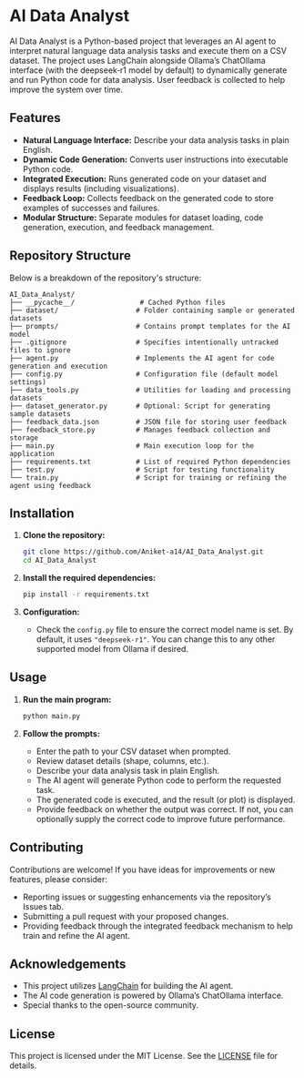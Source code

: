 # AI Data Analyst

AI Data Analyst is a Python-based project that leverages an AI agent to interpret natural language data analysis tasks and execute them on a CSV dataset. The project uses LangChain alongside Ollama’s ChatOllama interface (with the deepseek‑r1 model by default) to dynamically generate and run Python code for data analysis. User feedback is collected to help improve the system over time.

## Features

- **Natural Language Interface:** Describe your data analysis tasks in plain English.
- **Dynamic Code Generation:** Converts user instructions into executable Python code.
- **Integrated Execution:** Runs generated code on your dataset and displays results (including visualizations).
- **Feedback Loop:** Collects feedback on the generated code to store examples of successes and failures.
- **Modular Structure:** Separate modules for dataset loading, code generation, execution, and feedback management.

## Repository Structure

Below is a breakdown of the repository's structure:

```plaintext
AI_Data_Analyst/
├── __pycache__/                # Cached Python files
├── dataset/                   # Folder containing sample or generated datasets
├── prompts/                   # Contains prompt templates for the AI model
├── .gitignore                 # Specifies intentionally untracked files to ignore
├── agent.py                   # Implements the AI agent for code generation and execution
├── config.py                  # Configuration file (default model settings)
├── data_tools.py              # Utilities for loading and processing datasets
├── dataset_generator.py       # Optional: Script for generating sample datasets
├── feedback_data.json         # JSON file for storing user feedback
├── feedback_store.py          # Manages feedback collection and storage
├── main.py                    # Main execution loop for the application
├── requirements.txt           # List of required Python dependencies
├── test.py                    # Script for testing functionality
└── train.py                   # Script for training or refining the agent using feedback
```

## Installation

1. **Clone the repository:**

   ```bash
   git clone https://github.com/Aniket-a14/AI_Data_Analyst.git
   cd AI_Data_Analyst
   ```

2. **Install the required dependencies:**

   ```bash
   pip install -r requirements.txt
   ```

3. **Configuration:**

   - Check the `config.py` file to ensure the correct model name is set. By default, it uses `"deepseek-r1"`. You can change this to any other supported model from Ollama if desired.

## Usage

1. **Run the main program:**

   ```bash
   python main.py
   ```

2. **Follow the prompts:**
   - Enter the path to your CSV dataset when prompted.
   - Review dataset details (shape, columns, etc.).
   - Describe your data analysis task in plain English.
   - The AI agent will generate Python code to perform the requested task.
   - The generated code is executed, and the result (or plot) is displayed.
   - Provide feedback on whether the output was correct. If not, you can optionally supply the correct code to improve future performance.

## Contributing

Contributions are welcome! If you have ideas for improvements or new features, please consider:
- Reporting issues or suggesting enhancements via the repository’s Issues tab.
- Submitting a pull request with your proposed changes.
- Providing feedback through the integrated feedback mechanism to help train and refine the AI agent.


## Acknowledgements

- This project utilizes [LangChain](https://github.com/hwchase17/langchain) for building the AI agent.
- The AI code generation is powered by Ollama’s ChatOllama interface.
- Special thanks to the open-source community.


## License

This project is licensed under the MIT License. See the [LICENSE](LICENSE) file for details.

